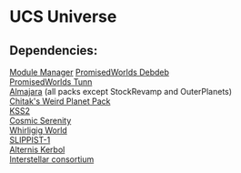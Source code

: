 # UCS Universe

<h2>Dependencies:</h2>
<a href="https://github.com/sarbian/ModuleManager">Module Manager</a>
<a href="https://github.com/PromisedWorlds/PromisedWorlds">PromisedWorlds Debdeb</a> <br>
<a href="https://github.com/PromisedWorlds/PromisedWorlds">PromisedWorlds Tunn</a> <br>
<a href="https://github.com/strandedkerbal/Almajara">Almajara</a> (all packs except StockRevamp and OuterPlanets) <br>
<a href="https://github.com/Chitak985/chitaks-weird-planet-pack">Chitak's Weird Planet Pack</a> <br>
<a href="https://github.com/StarCrusher96/Kerbal-Star-Systems-2">KSS2</a> <br>
<a href="https://github.com/ProximaCentauri-star/Cosmic-Serenity">Cosmic Serenity</a> <br>
<a href="https://github.com/WhirligigGirl/Whirligig-World">Whirligig World</a> <br>
<a href="https://github.com/WhirligigGirl/Seven-Worlds-of-SLIPPIST-1">SLIPPIST-1</a> <br>
<a href="https://github.com/WhirligigGirl/Alternis-Kerbol-Rekerjiggered">Alternis Kerbol</a> <br>
<a href="https://github.com/Kopernicus/interstellar-consortium">Interstellar consortium</a> <br>
